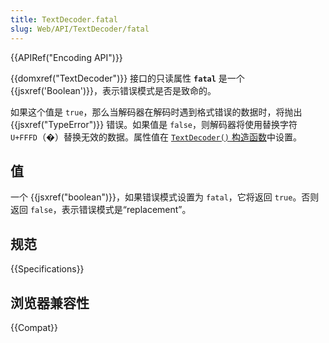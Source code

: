 ```yaml
---
title: TextDecoder.fatal
slug: Web/API/TextDecoder/fatal
---
```


{{APIRef("Encoding API")}}

{{domxref("TextDecoder")}} 接口的只读属性 **`fatal`** 是一个 {{jsxref('Boolean')}}，表示错误模式是否是致命的。

如果这个值是 `true`，那么当解码器在解码时遇到格式错误的数据时，将抛出 {{jsxref("TypeError")}} 错误。如果值是 `false`，则解码器将使用替换字符 `U+FFFD`（�）替换无效的数据。属性值在 [`TextDecoder()` 构造函数](/zh-CN/docs/Web/API/TextDecoder/TextDecoder)中设置。

## 值

一个 {{jsxref("boolean")}}，如果错误模式设置为 `fatal`，它将返回 `true`。否则返回 `false`，表示错误模式是“replacement”。

## 规范

{{Specifications}}

## 浏览器兼容性

{{Compat}}
